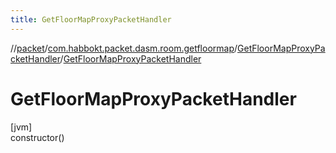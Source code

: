 ```yaml
---
title: GetFloorMapProxyPacketHandler
---
```

//[packet](../../../index.html)/[com.habbokt.packet.dasm.room.getfloormap](../index.html)/[GetFloorMapProxyPacketHandler](index.html)/[GetFloorMapProxyPacketHandler](-get-floor-map-proxy-packet-handler.html)



# GetFloorMapProxyPacketHandler



[jvm]\
constructor()




